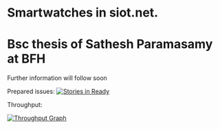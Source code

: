 # Smartwatches in siot.net.
# Bsc thesis of Sathesh Paramasamy at BFH

Further information will follow soon

Prepared issues: 
[![Stories in Ready](https://badge.waffle.io/paras1/sw-siot.svg?label=ready&title=Ready)](http://waffle.io/paras1/sw-siot)

Throughput:

[![Throughput Graph](https://graphs.waffle.io/paras1/sw-siot/throughput.svg)](https://waffle.io/paras1/sw-siot/metrics)
